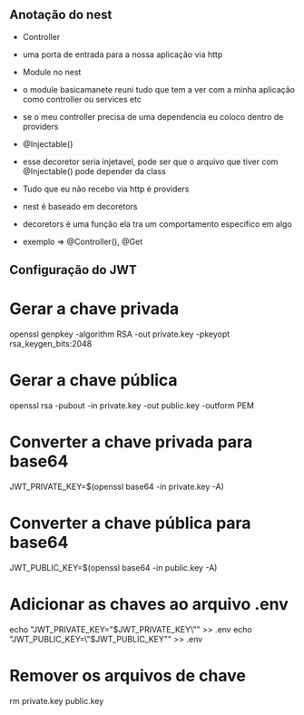## Anotação do nest

- Controller
 - uma porta de entrada para a nossa aplicação via http

- Module no nest
 - o module basicamanete reuni tudo que tem a ver com a minha aplicação como controller ou services etc
 - se o meu controller precisa de uma dependencia eu coloco dentro de providers

- @Injectable()
 - esse decoretor seria injetavel, pode ser que o arquivo que tiver com     @Injectable() pode depender da class

- Tudo que eu não recebo via http é providers

- nest é baseado em decoretors
 - decoretors é uma função ela tra um comportamento especifico em algo
 - exemplo => @Controller(), @Get

## Configuração do JWT

# Gerar a chave privada
openssl genpkey -algorithm RSA -out private.key -pkeyopt rsa_keygen_bits:2048

# Gerar a chave pública
openssl rsa -pubout -in private.key -out public.key -outform PEM

# Converter a chave privada para base64
JWT_PRIVATE_KEY=$(openssl base64 -in private.key -A)

# Converter a chave pública para base64
JWT_PUBLIC_KEY=$(openssl base64 -in public.key -A)

# Adicionar as chaves ao arquivo .env
echo "JWT_PRIVATE_KEY=\"$JWT_PRIVATE_KEY\"" >> .env
echo "JWT_PUBLIC_KEY=\"$JWT_PUBLIC_KEY\"" >> .env

# Remover os arquivos de chave
rm private.key public.key
